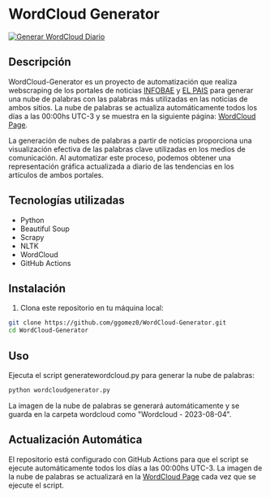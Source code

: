 # WordCloud Generator
[![Generar WordCloud Diario](https://github.com/ggomez0/WordCloud-Generator/actions/workflows/cron.yml/badge.svg)](https://github.com/ggomez0/WordCloud-Generator/actions/workflows/cron.yml)

## Descripción

WordCloud-Generator es un proyecto de automatización que realiza webscraping de los portales de noticias [INFOBAE](https://www.infobae.com/) y [EL PAIS](https://elpais.com/argentina/) para generar una nube de palabras con las palabras más utilizadas en las noticias de ambos sitios. La nube de palabras se actualiza automáticamente todos los días a las 00:00hs UTC-3 y se muestra en la siguiente página: [WordCloud Page](https://wordcloud.ggomez0.vercel.app/).

La generación de nubes de palabras a partir de noticias proporciona una visualización efectiva de las palabras clave utilizadas en los medios de comunicación. Al automatizar este proceso, podemos obtener una representación gráfica actualizada a diario de las tendencias en los artículos de ambos portales.

## Tecnologías utilizadas

- Python
- Beautiful Soup
- Scrapy
- NLTK
- WordCloud
- GitHub Actions

## Instalación

1. Clona este repositorio en tu máquina local:

```bash
git clone https://github.com/ggomez0/WordCloud-Generator.git
cd WordCloud-Generator
```
## Uso

Ejecuta el script generatewordcloud.py para generar la nube de palabras:

```bash
python wordcloudgenerator.py
```

La imagen de la nube de palabras se generará automáticamente y se guarda en la carpeta wordcloud como "Wordcloud - 2023-08-04".

## Actualización Automática

El repositorio está configurado con GitHub Actions para que el script se ejecute automáticamente todos los días a las 00:00hs UTC-3. La imagen de la nube de palabras se actualizará en la [WordCloud Page](https://wordcloud.ggomez0.vercel.app/) cada vez que se ejecute el script.
